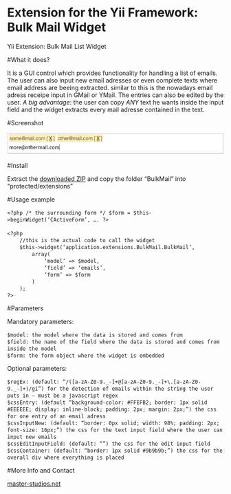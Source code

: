 Extension for the Yii Framework: Bulk Mail Widget
=================================================

Yii Extension: Bulk Mail List Widget

#What it does?

It is a GUI control which provides functionality for handling a list of emails. The user can also input new email adresses or even complete texts where email address are beeing extracted. similar to this is the nowadays email adress receipe input in GMail or YMail. The entries can also be edited by the user. *A big advantage*: the user can copy *ANY* text he wants inside the input field and the widget extracts every mail adresse contained in the text.

#Screenshot

![Screenshot](screenshot.png)

#Install

Extract the [downloaded ZIP](https://github.com/mrqc/yiibulkmailwidget/archive/master.zip) and copy the folder “BulkMail” into “protected/extensions”

#Usage example

    <?php /* the surrounding form */ $form = $this->beginWidget(‘CActiveForm’, …. ?>

    <?php
        //this is the actual code to call the widget
        $this->widget(‘application.extensions.BulkMail.BulkMail’,
            array(
                ‘model’ => $model,
                ‘field’ => ‘emails’,
                ‘form’ => $form
            )
        );
    ?>

#Parameters

Mandatory parameters:

    $model: the model where the data is stored and comes from
    $field: the name of the field where the data is stored and comes from inside the model
    $form: the form object where the widget is embedded

Optional parameters:

    $regEx: (default: “/([a-zA-Z0-9._-]+@[a-zA-Z0-9._-]+\.[a-zA-Z0-9._-]+)/gi”) for the detection of emails within the string the user puts in – must be a javascript regex
    $cssEntry: (default “background-color: #FFEFB2; border: 1px solid #EEEEEE; display: inline-block; padding: 2px; margin: 2px;”) the css for one entry of an email adress
    $cssInputNew: (default: “border: 0px solid; width: 98%; padding: 2px; font-size: 16px;”) the css for the text input field where the user can input new emails
    $cssEditInputField: (default: “”) the css for the edit input field
    $cssContainer: (default: “border: 1px solid #9b9b9b;”) the css for the overall div where everything is placed

#More Info and Contact

[master-studios.net](http://www.master-studios.net/softare-web-development/open-source/yii-bulkmail-e-mail-address-list-widget)
